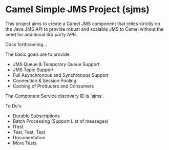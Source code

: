 Camel Simple JMS Project (sjms)
====================
This project aims to create a Camel JMS component that relies strictly on the Java JMS API to 
provide robust and scalable JMS to Camel without the need for additional 3rd party APIs.

Docs forthcoming...

The basic goals are to provide:
* JMS Queue & Temporary Queue Support
* JMS Topic Support
* Full Asynchronous and Synchronous Support
* Connection & Session Pooling
* Caching of Producers and Consumers 

The Component Service discovery ID is 'sjms'.

To Do's
* Durable Subscriptions
* Batch Processing (Support List of messages)
* ITest
* Test, Test, Test
* Documentation
* More Tests
